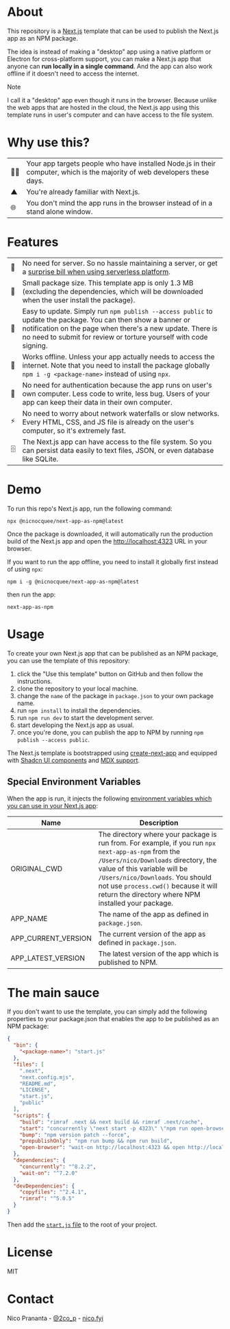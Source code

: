 # About

This repository is a [Next.js](https://nextjs.org) template that can be used to publish the Next.js app as an NPM package.

The idea is instead of making a "desktop" app using a native platform or Electron for cross-platform support, you can make a Next.js app that anyone can **run locally in a single command**. And the app can also work offline if it doesn't need to access the internet.

> [!NOTE]  
> I call it a "desktop" app even though it runs in the browser. Because unlike the web apps that are hosted in the cloud, the Next.js app using this template runs in user's computer and can have access to the file system.

# Why use this?

|     |                                                                                                                           |
| --- | ------------------------------------------------------------------------------------------------------------------------- |
| 👨‍💻  | Your app targets people who have installed Node.js in their computer, which is the majority of web developers these days. |
| ▲   | You're already familiar with Next.js.                                                                                     |
| 🌐  | You don't mind the app runs in the browser instead of in a stand alone window.                                            |

# Features

|     |                                                                                                                                                                                                                                                |
| --- | ---------------------------------------------------------------------------------------------------------------------------------------------------------------------------------------------------------------------------------------------- |
| 🤖  | No need for server. So no hassle maintaining a server, or get a [surprise bill when using serverless platform](https://www.nico.fyi/blog/should-you-use-vercel).                                                                               |
| 👜  | Small package size. This template app is only 1.3 MB (excluding the dependencies, which will be downloaded when the user install the package).                                                                                                 |
| 🔄  | Easy to update. Simply run `npm publish --access public` to update the package. You can then show a banner or notification on the page when there's a new update. There is no need to submit for review or torture yourself with code signing. |
| 📵  | Works offline. Unless your app actually needs to access the internet. Note that you need to install the package globally `npm i -g <package-name>` instead of using `npx`.                                                                     |
| 🔐  | No need for authentication because the app runs on user's own computer. Less code to write, less bug. Users of your app can keep their data in their own computer.                                                                             |
| ⚡  | No need to worry about network waterfalls or slow networks. Every HTML, CSS, and JS file is already on the user's computer, so it's extremely fast.                                                                                            |
| 🗄️  | The Next.js app can have access to the file system. So you can persist data easily to text files, JSON, or even database like SQLite.                                                                                                          |

# Demo

To run this repo's Next.js app, run the following command:

```
npx @nicnocquee/next-app-as-npm@latest
```

Once the package is downloaded, it will automatically run the production build of the Next.js app and open the [http://localhost:4323](http://localhost:4323) URL in your browser.

If you want to run the app offline, you need to install it globally first instead of using `npx`:

```
npm i -g @nicnocquee/next-app-as-npm@latest
```

then run the app:

```
next-app-as-npm
```

# Usage

To create your own Next.js app that can be published as an NPM package, you can use the template of this repository:

1. click the "Use this template" button on GitHub and then follow the instructions.
2. clone the repository to your local machine.
3. change the `name` of the package in `package.json` to your own package name.
4. run `npm install` to install the dependencies.
5. run `npm run dev` to start the development server.
6. start developing the Next.js app as usual.
7. once you're done, you can publish the app to NPM by running `npm publish --access public`.

The Next.js template is bootstrapped using [create-next-app](https://nextjs.org/docs/pages/api-reference/create-next-app) and equipped with [Shadcn UI components](https://ui.shadcn.com) and [MDX support](https://nextjs.org/docs/pages/building-your-application/configuring/mdx).

## Special Environment Variables

When the app is run, it injects the following [environment variables which you can use in your Next.js app](https://www.nico.fyi/blog/stop-using-environment-variable-directly):

| Name                | Description                                                                                                                                                                                                                                                                                                   |
| ------------------- | ------------------------------------------------------------------------------------------------------------------------------------------------------------------------------------------------------------------------------------------------------------------------------------------------------------- |
| ORIGINAL_CWD        | The directory where your package is run from. For example, if you run `npx next-app-as-npm` from the `/Users/nico/Downloads` directory, the value of this variable will be `/Users/nico/Downloads`. You should not use `process.cwd()` because it will return the directory where NPM installed your package. |
| APP_NAME            | The name of the app as defined in `package.json`.                                                                                                                                                                                                                                                             |
| APP_CURRENT_VERSION | The current version of the app as defined in `package.json`.                                                                                                                                                                                                                                                  |
| APP_LATEST_VERSION  | The latest version of the app which is published to NPM.                                                                                                                                                                                                                                                      |

# The main sauce

If you don't want to use the template, you can simply add the following properties to your package.json that enables the app to be published as an NPM package:

```json
{
  "bin": {
    "<package-name>": "start.js"
  },
  "files": [
    ".next",
    "next.config.mjs",
    "README.md",
    "LICENSE",
    "start.js",
    "public"
  ],
  "scripts": {
    "build": "rimraf .next && next build && rimraf .next/cache",
    "start": "concurrently \"next start -p 4323\" \"npm run open-browser\"",
    "bump": "npm version patch --force",
    "prepublishOnly": "npm run bump && npm run build",
    "open-browser": "wait-on http://localhost:4323 && open http://localhost:4323"
  },
  "dependencies": {
    "concurrently": "^8.2.2",
    "wait-on": "^7.2.0"
  },
  "devDependencies": {
    "copyfiles": "^2.4.1",
    "rimraf": "^5.0.5"
  }
}
```

Then add the [`start.js` file](https://github.com/nicnocquee/next-app-as-npm/blob/main/start.js) to the root of your project.

# License

MIT

# Contact

Nico Prananta - [@2co_p](https://twitter.com/2co_p) - [nico.fyi](https://nico.fyi)
